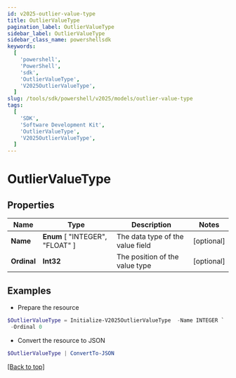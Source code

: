 ```yaml
---
id: v2025-outlier-value-type
title: OutlierValueType
pagination_label: OutlierValueType
sidebar_label: OutlierValueType
sidebar_class_name: powershellsdk
keywords:
  [
    'powershell',
    'PowerShell',
    'sdk',
    'OutlierValueType',
    'V2025OutlierValueType',
  ]
slug: /tools/sdk/powershell/v2025/models/outlier-value-type
tags:
  [
    'SDK',
    'Software Development Kit',
    'OutlierValueType',
    'V2025OutlierValueType',
  ]
---
```


# OutlierValueType

## Properties

| Name | Type | Description | Notes |
| --- | --- | --- | --- |
| **Name** | **Enum** [ "INTEGER", "FLOAT" ] | The data type of the value field | [optional] |
| **Ordinal** | **Int32** | The position of the value type | [optional] |

## Examples

- Prepare the resource

```powershell
$OutlierValueType = Initialize-V2025OutlierValueType  -Name INTEGER `
 -Ordinal 0
```

- Convert the resource to JSON

```powershell
$OutlierValueType | ConvertTo-JSON
```

[[Back to top]](#)

